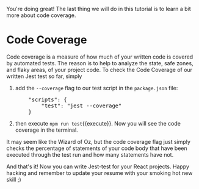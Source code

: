 You're doing great! The last thing we will do in this tutorial is to learn a bit more about code coverage.
# Code Coverage
Code coverage is a measure of how much of your written code is covered by automated tests. The reason is to help to analyze the state, safe zones, and flaky areas, of your project code. To check the Code Coverage of our written Jest test so far, simply
1. add the `--coverage` flag to our test script in the `package.json` file:
   <pre class="file"  data-filename= "package.json" data-target="insert">
       "scripts": {
           "test": "jest --coverage"
       }
   </pre>
2. then execute `npm run test`{{execute}}. Now you will see the code coverage in the terminal.
 
It may seem like the Wizard of Oz, but the code coverage flag just simply checks the percentage of statements of your code body that have been executed through the test run and how many statements have not.
 
And that's it! Now you can write Jest-test for your React projects.
Happy hacking and remember to update your resume with your smoking hot new skill ;)

